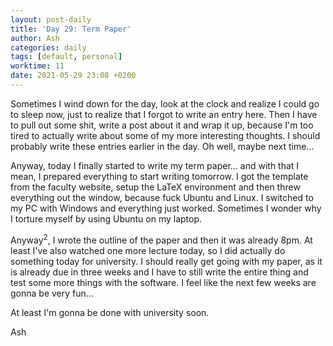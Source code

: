 ```yaml
---
layout: post-daily
title: 'Day 29: Term Paper'
author: Ash
categories: daily
tags: [default, personal]
worktime: 11
date: 2021-05-29 23:08 +0200
---
```

Sometimes I wind down for the day, look at the clock and realize I could go to sleep now, just to realize that I forgot to write an entry here. Then I have to pull out some shit, write a post about it and wrap it up, because I'm too tired to actually write about some of my more interesting thoughts. I should probably write these entries earlier in the day. Oh well, maybe next time...

Anyway, today I finally started to write my term paper... and with that I mean, I prepared everything to start writing tomorrow. I got the template from the faculty website, setup the LaTeX environment and then threw everything out the window, because fuck Ubuntu and Linux. I switched to my PC with Windows and everything just worked. Sometimes I wonder why I torture myself by using Ubuntu on my laptop.

Anyway<sup>2</sup>,  I wrote the outline of the paper and then it was already 8pm. At least I've also watched one more lecture today, so I did actually do something today for university. I should really get going with my paper, as it is already due in three weeks and I have to still write the entire thing and test some more things with the software. I feel like the next few weeks are gonna be very fun... 

At least I'm gonna be done with university soon.

Ash
